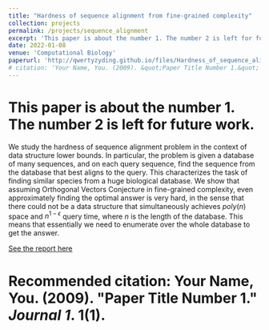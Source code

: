 ```yaml
---
title: "Hardness of sequence alignment from fine-grained complexity"
collection: projects
permalink: /projects/sequence_alignment
excerpt: 'This paper is about the number 1. The number 2 is left for future work.'
date: 2022-01-08
venue: 'Computational Biology'
paperurl: 'http://qwertyzyding.github.io/files/Hardness_of_sequence_alignment_from_fine_grained_complexity.pdf'
# citation: 'Your Name, You. (2009). &quot;Paper Title Number 1.&quot; <i>Journal 1</i>. 1(1).'
---
```

# This paper is about the number 1. The number 2 is left for future work.

We study the hardness of sequence alignment problem in the context of data structure lower bounds. In particular, the problem is given a database of many sequences, and on each query sequence, find the sequence from the database that best aligns to the query. This characterizes the task of finding similar species from a huge biological database. We show that assuming Orthogonal Vectors Conjecture in fine-grained complexity, even approximately finding the optimal answer is very hard, in the sense that there could not be a data structure that simultaneously achieves $poly(n)$ space and $n^{1-\epsilon}$ query time, where $n$ is the length of the database. This
means that essentially we need to enumerate over the whole database to get the answer.


[See the report here](http://qwertyzyding.github.io/files/Hardness_of_sequence_alignment_from_fine_grained_complexity.pdf)

# Recommended citation: Your Name, You. (2009). "Paper Title Number 1." <i>Journal 1</i>. 1(1).